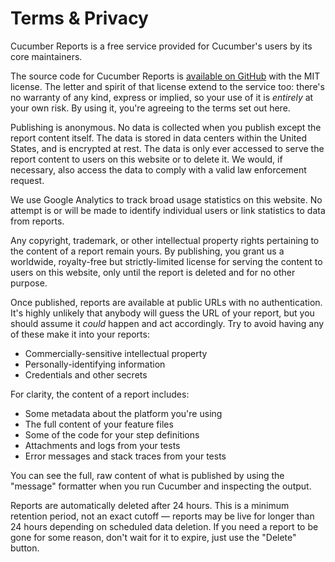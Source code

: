 # Terms & Privacy

Cucumber Reports is a free service provided for Cucumber's users by its core maintainers.

The source code for Cucumber Reports is [available on GitHub](https://github.com/cucumber/cucumber-reports) with the MIT license. The letter and spirit of that license extend to the service too: there's no warranty of any kind, express or implied, so your use of it is _entirely_ at your own risk. By using it, you're agreeing to the terms set out here.

Publishing is anonymous. No data is collected when you publish except the report content itself. The data is stored in data centers within the United States, and is encrypted at rest. The data is only ever accessed to serve the report content to users on this website or to delete it. We would, if necessary, also access the data to comply with a valid law enforcement request.

We use Google Analytics to track broad usage statistics on this website. No attempt is or will be made to identify individual users or link statistics to data from reports.

Any copyright, trademark, or other intellectual property rights pertaining to the content of a report remain yours. By publishing, you grant us a worldwide, royalty-free but strictly-limited license for serving the content to users on this website, only until the report is deleted and for no other purpose.

Once published, reports are available at public URLs with no authentication. It's highly unlikely that anybody will guess the URL of your report, but you should assume it _could_ happen and act accordingly. Try to avoid having any of these make it into your reports:

- Commercially-sensitive intellectual property
- Personally-identifying information
- Credentials and other secrets

For clarity, the content of a report includes:

- Some metadata about the platform you're using
- The full content of your feature files
- Some of the code for your step definitions
- Attachments and logs from your tests
- Error messages and stack traces from your tests

You can see the full, raw content of what is published by using the "message" formatter when you run Cucumber and inspecting the output.

Reports are automatically deleted after 24 hours. This is a minimum retention period, not an exact cutoff — reports may be live for longer than 24 hours depending on scheduled data deletion. If you need a report to be gone for some reason, don't wait for it to expire, just use the "Delete" button.

